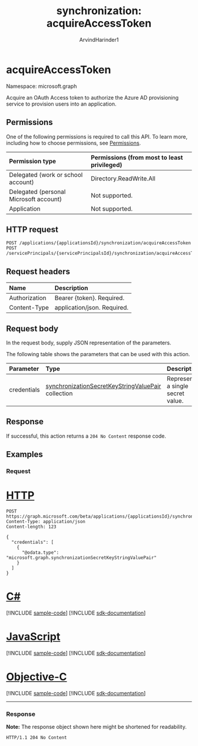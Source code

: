 ﻿---
title: "synchronization: acquireAccessToken"
description: "Acquire an OAuth Access token to authorize the Azure AD provisioning service to provision users into an application"
author: "ArvindHarinder1"
localization_priority: Normal
ms.prod: "microsoft-identity-platform"
doc_type: apiPageType
---

# acquireAccessToken

Namespace: microsoft.graph

Acquire an OAuth Access token to authorize the Azure AD provisioning service to provision users into an application.

## Permissions

One of the following permissions is required to call this API. To learn more, including how to choose permissions, see [Permissions](/graph/permissions-reference).

| Permission type                        | Permissions (from most to least privileged) |
| :------------------------------------- | :------------------------------------------ |
| Delegated (work or school account)     | Directory.ReadWrite.All                     |
| Delegated (personal Microsoft account) | Not supported.                              |
| Application                            | Not supported.                              |

## HTTP request

<!-- {
  "blockType": "ignored"
}
-->

```http
POST /applications/{applicationsId}/synchronization/acquireAccessToken
POST /servicePrincipals/{servicePrincipalsId}/synchronization/acquireAccessToken
```

## Request headers

| Name          | Description                 |
| :------------ | :-------------------------- |
| Authorization | Bearer {token}. Required.   |
| Content-Type  | application/json. Required. |

## Request body

In the request body, supply JSON representation of the parameters.

The following table shows the parameters that can be used with this action.

| Parameter   | Type                                                                                                           | Description                       |
| :---------- | :------------------------------------------------------------------------------------------------------------- | :-------------------------------- |
| credentials | [synchronizationSecretKeyStringValuePair](../resources/synchronization-secretkeystringvaluepair.md) collection | Represents a single secret value. |

## Response

If successful, this action returns a `204 No Content` response code.

## Examples

### Request

# [HTTP](#tab/http)

<!-- {
  "blockType": "request",
  "name": "synchronization_acquireaccesstoken"
}
-->

```http
POST https://graph.microsoft.com/beta/applications/{applicationsId}/synchronization/acquireAccessToken
Content-Type: application/json
Content-length: 123

{
  "credentials": [
    {
      "@odata.type": "microsoft.graph.synchronizationSecretKeyStringValuePair"
    }
  ]
}
```

# [C#](#tab/csharp)

[!INCLUDE [sample-code](../includes/snippets/csharp/synchronization-acquireaccesstoken-csharp-snippets.md)]
[!INCLUDE [sdk-documentation](../includes/snippets/snippets-sdk-documentation-link.md)]

# [JavaScript](#tab/javascript)

[!INCLUDE [sample-code](../includes/snippets/javascript/synchronization-acquireaccesstoken-javascript-snippets.md)]
[!INCLUDE [sdk-documentation](../includes/snippets/snippets-sdk-documentation-link.md)]

# [Objective-C](#tab/objc)

[!INCLUDE [sample-code](../includes/snippets/objc/synchronization-acquireaccesstoken-objc-snippets.md)]
[!INCLUDE [sdk-documentation](../includes/snippets/snippets-sdk-documentation-link.md)]

---

### Response

**Note:** The response object shown here might be shortened for readability.

<!-- {
  "blockType": "response",
  "truncated": true
}
-->

```http
HTTP/1.1 204 No Content
```
